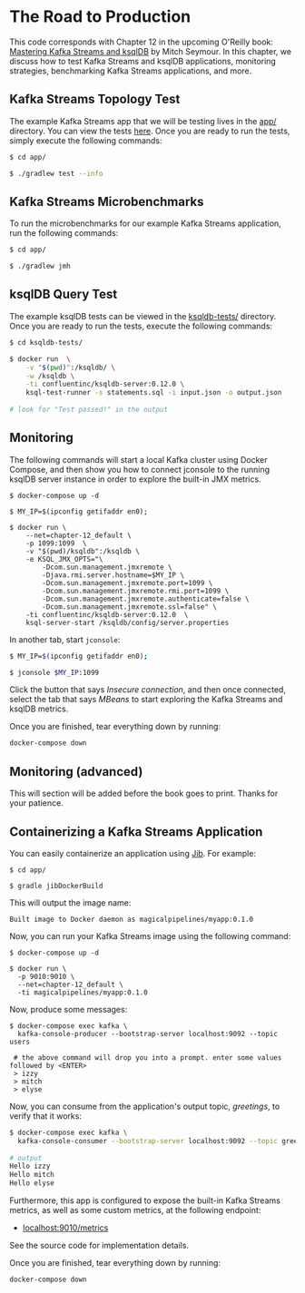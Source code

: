# The Road to Production
This code corresponds with Chapter 12 in the upcoming O'Reilly book: [Mastering Kafka Streams and ksqlDB][book] by Mitch Seymour. In this chapter, we discuss how to test Kafka Streams and ksqlDB applications, monitoring strategies, benchmarking Kafka Streams applications, and more.

[book]: https://www.kafka-streams-book.com/

## Kafka Streams Topology Test
The example Kafka Streams app that we will be testing lives in the [app/](app/) directory. You can view the tests [here](app/src/test/java/com/magicalpipelines). Once you are ready to run the tests, simply execute the following commands:

```sh
$ cd app/

$ ./gradlew test --info
```

## Kafka Streams Microbenchmarks
To run the microbenchmarks for our example Kafka Streams application, run the following commands:

```sh
$ cd app/

$ ./gradlew jmh
```

## ksqlDB Query Test
The example ksqlDB tests can be viewed in the [ksqldb-tests/](ksqldb-tests/) directory. Once you are ready to run the tests, execute the following commands:

```sh
$ cd ksqldb-tests/

$ docker run  \
    -v "$(pwd)":/ksqldb/ \
    -w /ksqldb \
    -ti confluentinc/ksqldb-server:0.12.0 \
    ksql-test-runner -s statements.sql -i input.json -o output.json
    
# look for "Test passed!" in the output

```

## Monitoring
The following commands will start a local Kafka cluster using Docker Compose, and then show you how to connect jconsole to the running ksqlDB server instance in order to explore the built-in JMX metrics.

```
$ docker-compose up -d

$ MY_IP=$(ipconfig getifaddr en0);

$ docker run \
    --net=chapter-12_default \
    -p 1099:1099  \
    -v "$(pwd)/ksqldb":/ksqldb \
    -e KSQL_JMX_OPTS="\
        -Dcom.sun.management.jmxremote \
        -Djava.rmi.server.hostname=$MY_IP \
        -Dcom.sun.management.jmxremote.port=1099 \
        -Dcom.sun.management.jmxremote.rmi.port=1099 \
        -Dcom.sun.management.jmxremote.authenticate=false \
        -Dcom.sun.management.jmxremote.ssl=false" \
    -ti confluentinc/ksqldb-server:0.12.0  \
    ksql-server-start /ksqldb/config/server.properties
```

In another tab, start `jconsole`:

```sh
$ MY_IP=$(ipconfig getifaddr en0);

$ jconsole $MY_IP:1099
```

Click the button that says _Insecure connection_, and then once connected, select the tab that says _MBeans_ to start exploring the Kafka Streams and ksqlDB metrics.

Once you are finished, tear everything down by running:

```sh
docker-compose down
```

## Monitoring (advanced)
This will section will be added before the book goes to print. Thanks for your patience.


## Containerizing a Kafka Streams Application
You can easily containerize an application using [Jib][jib]. For example:

[jib]: https://github.com/GoogleContainerTools/jib/tree/master/jib-gradle-plugin

```
$ cd app/

$ gradle jibDockerBuild
```

This will output the image name:

```
Built image to Docker daemon as magicalpipelines/myapp:0.1.0
```

Now, you can run your Kafka Streams image using the following command:

```
$ docker-compose up -d

$ docker run \
  -p 9010:9010 \
  --net=chapter-12_default \
  -ti magicalpipelines/myapp:0.1.0
```

Now, produce some messages:

```
$ docker-compose exec kafka \
  kafka-console-producer --bootstrap-server localhost:9092 --topic users
  
 # the above command will drop you into a prompt. enter some values followed by <ENTER>
 > izzy
 > mitch
 > elyse
```

Now, you can consume from the application's output topic, _greetings_, to verify that it works:

```sh
$ docker-compose exec kafka \
  kafka-console-consumer --bootstrap-server localhost:9092 --topic greetings -from-beginning
 
# output
Hello izzy
Hello mitch
Hello elyse
```

Furthermore, this app is configured to expose the built-in Kafka Streams metrics, as well as some custom metrics, at the following endpoint:

- [localhost:9010/metrics](http://localhost:9010/metrics)

See the source code for implementation details.

Once you are finished, tear everything down by running:

```sh
docker-compose down
```
